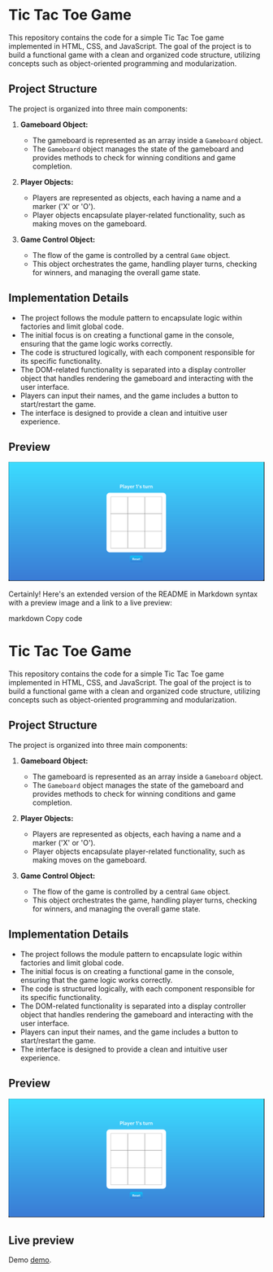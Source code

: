 # Tic Tac Toe Game

This repository contains the code for a simple Tic Tac Toe game implemented in HTML, CSS, and JavaScript. The goal of the project is to build a functional game with a clean and organized code structure, utilizing concepts such as object-oriented programming and modularization.

## Project Structure

The project is organized into three main components:

1. **Gameboard Object:**
   - The gameboard is represented as an array inside a `Gameboard` object.
   - The `Gameboard` object manages the state of the gameboard and provides methods to check for winning conditions and game completion.

2. **Player Objects:**
   - Players are represented as objects, each having a name and a marker ('X' or 'O').
   - Player objects encapsulate player-related functionality, such as making moves on the gameboard.

3. **Game Control Object:**
   - The flow of the game is controlled by a central `Game` object.
   - This object orchestrates the game, handling player turns, checking for winners, and managing the overall game state.

## Implementation Details

- The project follows the module pattern to encapsulate logic within factories and limit global code.
- The initial focus is on creating a functional game in the console, ensuring that the game logic works correctly.
- The code is structured logically, with each component responsible for its specific functionality.
- The DOM-related functionality is separated into a display controller object that handles rendering the gameboard and interacting with the user interface.
- Players can input their names, and the game includes a button to start/restart the game.
- The interface is designed to provide a clean and intuitive user experience.

## Preview

![Tic Tac Toe Preview](preview.png)

Certainly! Here's an extended version of the README in Markdown syntax with a preview image and a link to a live preview:

markdown
Copy code
# Tic Tac Toe Game

This repository contains the code for a simple Tic Tac Toe game implemented in HTML, CSS, and JavaScript. The goal of the project is to build a functional game with a clean and organized code structure, utilizing concepts such as object-oriented programming and modularization.

## Project Structure

The project is organized into three main components:

1. **Gameboard Object:**
   - The gameboard is represented as an array inside a `Gameboard` object.
   - The `Gameboard` object manages the state of the gameboard and provides methods to check for winning conditions and game completion.

2. **Player Objects:**
   - Players are represented as objects, each having a name and a marker ('X' or 'O').
   - Player objects encapsulate player-related functionality, such as making moves on the gameboard.

3. **Game Control Object:**
   - The flow of the game is controlled by a central `Game` object.
   - This object orchestrates the game, handling player turns, checking for winners, and managing the overall game state.

## Implementation Details

- The project follows the module pattern to encapsulate logic within factories and limit global code.
- The initial focus is on creating a functional game in the console, ensuring that the game logic works correctly.
- The code is structured logically, with each component responsible for its specific functionality.
- The DOM-related functionality is separated into a display controller object that handles rendering the gameboard and interacting with the user interface.
- Players can input their names, and the game includes a button to start/restart the game.
- The interface is designed to provide a clean and intuitive user experience.

## Preview

![Tic Tac Toe Preview](preview.png)

## Live preview 

Demo [demo](https://facu18xk.github.io/odin-ticTacToe/).



